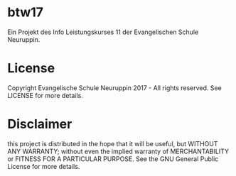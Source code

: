 # btw17
Ein Projekt des Info Leistungskurses 11 der Evangelischen Schule Neuruppin.

# License
Copyright Evangelische Schule Neuruppin 2017 - All rights reserved. See LICENSE for more details.

# Disclaimer
this project is distributed in the hope that it will be useful, but WITHOUT ANY WARRANTY; 
without even the implied warranty of MERCHANTABILITY or FITNESS FOR A PARTICULAR PURPOSE. 
See the GNU General Public License for more details.


